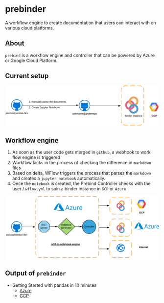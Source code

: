 # prebinder
A workflow engine to create documentation that users can interact with on various cloud platforms.

## About 
`prebind` is a workflow engine and controller that can be powered by Azure or Google Cloud Platform.

## Current setup
![Earlier architecuture](./static/before.png)

## Workflow engine 
1. As soon as the user code gets merged in `github`, a webhook to work flow engine is triggered 
2. Workflow kicks in the process of checking the difference in `markdown` files
3. Based on delta, WFlow triggers the process that parses the `markdown` and creates a `jupyter notebook` automatically. 
4. Once the `notebook` is created, the Prebind Controller checks with the user / `wflow.yml` to spin a binder instance in `GCP` or `Azure`

![Next Gen Architecture](./static/after.png)

## Output of `prebinder`
* Getting Started with pandas in 10 minutes
    * [Azure](https://prebinders-iamshreeram.notebooks.azure.com/j/notebooks/10min.ipynb)
    * [GCP](https://hub-binder.mybinder.ovh/user/iamshreeram-pandas-binder-s2i014jv/notebooks/build/jupyter/getting_started/10min.ipynb)
